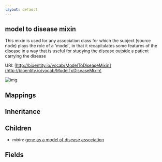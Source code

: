 ```yaml
---
layout: default
---
```


## model to disease mixin


This mixin is used for any association class for which the subject (source node) plays the role of a 'model', in that it recapitulates some features of the disease in a way that is useful for studying the disease outside a patient carrying the disease

URI: [http://bioentity.io/vocab/ModelToDiseaseMixin](http://bioentity.io/vocab/ModelToDiseaseMixin)


![img](http://yuml.me/diagram/nofunky/class/)
## Mappings


## Inheritance


## Children

 *  mixin: [gene as a model of disease association](GeneAsAModelOfDiseaseAssociation.html)


## Fields

